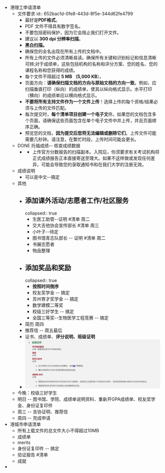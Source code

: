 - 港理工申请清单
	- 文件要求
	  id:: 652bac1d-0fe8-443d-8f5e-344d62fe4799
		- 最好是**PDF格式**。
		- PDF 文件不得具有数字签名。
		- 不要包括密码保护，因为它会阻止我们打开文件。
		- 建议以 **300 dpi 分辨率扫描**。
		- **黑白扫描。**
		- 确保您的全名出现在所有上传的文档中。
		- 所有上传的文件必须清晰易读。确保所有关键和识别标记和信息清晰可辨;对于成绩单，这些包括机构的名称和评分方案、您的姓名、您的课程名称和您获得的成绩。
		- 每个文件不得超过 **5 MB （5,000 KB**）。
		- 页面方向：**请确保扫描文档的方向与原始文档的方向一致**。例如，应扫描垂直打印（纵向）的成绩单，使其以纵向格式显示。水平打印（横向）的成绩单应以横向格式显示。
		- **不要将所有支持文件作为一个文件上传**！选择上传的每个资格/结果必须与上传的文件匹配。
		- 每次提交时，**每个清单项目创建一个电子文**件。如果您的文档包含多个页面，请确保这些页面包含在单个电子文件中并上传，并且页面顺序正确。
		- 预览您的文档，**因为提交后您将无法编辑或删除它们**。上传文件可能需要几秒钟。请注意，在繁忙时段，上传时间可能会更长。
	- DONE 托福成绩-- 核查成绩数据
		- - 上传官方分数报告的扫描副本。入院后，你须要求有关考试机构将正式成绩报告正本直接寄送至理大。如果不这样做或发现任何差异，可能会导致您的录取通知书和在我们大学的注册无效。
	- 成绩说明
		- 可以是中文--搞定
	- 其他
		- ## 添加课外活动/志愿者工作/社区服务
		  collapsed:: true
			- 生医工助管--证明 #清单    周二
			- 交大吉他协会宣传部长 #清单 周三
			- 小叶子--待定
			- 图书馆青志队部长 -- 证明 #清单  周二
			- 书展志愿者
			- 物品整理
		- ## 添加奖品和奖励
		  collapsed:: true
			- **按照时间倒序**
			- 校友奖学金  -- 搞定
			- 苏州育才奖学金 -- 搞定
			- 数学建模二等奖
			- 校级三好学生 -- 搞定
			- 全国三等奖--生物医学工程竞赛 -- 搞定
		- 简历 周四
		- 推荐信 -- 周五最后
		- 证书、成绩单、**评分说明、班级证明**
		- ![image.png](../assets/image_1697446720327_0.png)
	- 今晚：校级三好学生
	- 明日 -- 图书馆、学院、成绩单说明资料、重新开GPA成绩单、校友奖学金、身份证复印件
	- 周三 -- 吉协证明、推荐信
	- 周四 -- 完成申请
- 港城市申请清单
	- 所有上载文件的总文件大小不得超过10MB
	- 成绩单
	- merits
	- 身份证复印件 -- 搞定
	- 验证报告 #清单
	- 成就
-